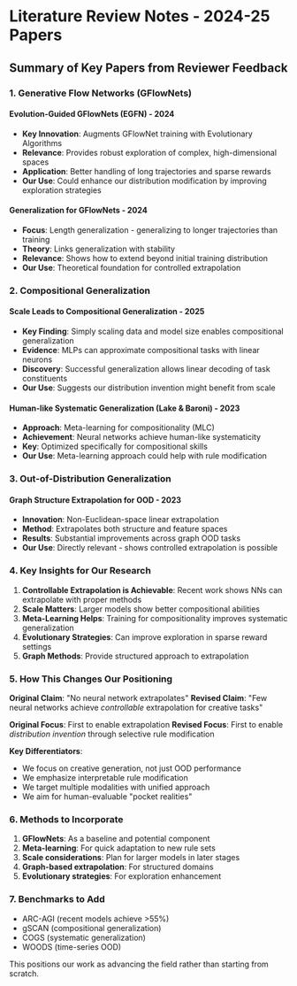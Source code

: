 # Literature Review Notes - 2024-25 Papers

## Summary of Key Papers from Reviewer Feedback

### 1. Generative Flow Networks (GFlowNets)

#### Evolution-Guided GFlowNets (EGFN) - 2024
- **Key Innovation**: Augments GFlowNet training with Evolutionary Algorithms
- **Relevance**: Provides robust exploration of complex, high-dimensional spaces
- **Application**: Better handling of long trajectories and sparse rewards
- **Our Use**: Could enhance our distribution modification by improving exploration strategies

#### Generalization for GFlowNets - 2024
- **Focus**: Length generalization - generalizing to longer trajectories than training
- **Theory**: Links generalization with stability
- **Relevance**: Shows how to extend beyond initial training distribution
- **Our Use**: Theoretical foundation for controlled extrapolation

### 2. Compositional Generalization

#### Scale Leads to Compositional Generalization - 2025
- **Key Finding**: Simply scaling data and model size enables compositional generalization
- **Evidence**: MLPs can approximate compositional tasks with linear neurons
- **Discovery**: Successful generalization allows linear decoding of task constituents
- **Our Use**: Suggests our distribution invention might benefit from scale

#### Human-like Systematic Generalization (Lake & Baroni) - 2023
- **Approach**: Meta-learning for compositionality (MLC)
- **Achievement**: Neural networks achieve human-like systematicity
- **Key**: Optimized specifically for compositional skills
- **Our Use**: Meta-learning approach could help with rule modification

### 3. Out-of-Distribution Generalization

#### Graph Structure Extrapolation for OOD - 2023
- **Innovation**: Non-Euclidean-space linear extrapolation
- **Method**: Extrapolates both structure and feature spaces
- **Results**: Substantial improvements across graph OOD tasks
- **Our Use**: Directly relevant - shows controlled extrapolation is possible

### 4. Key Insights for Our Research

1. **Controllable Extrapolation is Achievable**: Recent work shows NNs can extrapolate with proper methods
2. **Scale Matters**: Larger models show better compositional abilities
3. **Meta-Learning Helps**: Training for compositionality improves systematic generalization
4. **Evolutionary Strategies**: Can improve exploration in sparse reward settings
5. **Graph Methods**: Provide structured approach to extrapolation

### 5. How This Changes Our Positioning

**Original Claim**: "No neural network extrapolates"
**Revised Claim**: "Few neural networks achieve *controllable* extrapolation for creative tasks"

**Original Focus**: First to enable extrapolation
**Revised Focus**: First to enable *distribution invention* through selective rule modification

**Key Differentiators**:
- We focus on creative generation, not just OOD performance
- We emphasize interpretable rule modification
- We target multiple modalities with unified approach
- We aim for human-evaluable "pocket realities"

### 6. Methods to Incorporate

1. **GFlowNets**: As a baseline and potential component
2. **Meta-learning**: For quick adaptation to new rule sets
3. **Scale considerations**: Plan for larger models in later stages
4. **Graph-based extrapolation**: For structured domains
5. **Evolutionary strategies**: For exploration enhancement

### 7. Benchmarks to Add

- ARC-AGI (recent models achieve >55%)
- gSCAN (compositional generalization)
- COGS (systematic generalization)
- WOODS (time-series OOD)

This positions our work as advancing the field rather than starting from scratch.